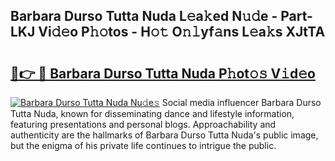 ## Barbara Durso Tutta Nuda L𝚎a𝚔ed N𝚞𝚍e - Part-LKJ Vi𝚍𝚎o P𝚑𝚘tos - H𝚘𝚝 O𝚗𝚕yf𝚊ns L𝚎a𝚔s XJtTA

# <h2><a href="http://kf9dc41.oniu.top/?m=Barbara+Durso+Tutta+Nuda">🔗👉 🔴 Barbara Durso Tutta Nuda P𝚑ot𝚘𝚜 V𝚒d𝚎o</a></h2>

[![Barbara Durso Tutta Nuda Nu𝚍e𝚜](https://i.imgur.com/0qMVB7G.gif)](http://kf9dc41.oniu.top/?m=Barbara+Durso+Tutta+Nuda)
Social media influencer Barbara Durso Tutta Nuda, known for disseminating dance and lifestyle information, featuring presentations and personal blogs. Approachability and authenticity are the hallmarks of Barbara Durso Tutta Nuda's public image, but the enigma of his private life continues to intrigue the public.  
